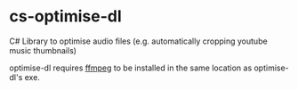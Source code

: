 # cs-optimise-dl
C# Library to optimise audio files (e.g. automatically cropping youtube music thumbnails)

optimise-dl requires [ffmpeg](https://www.ffmpeg.org/) to be installed in the same location as optimise-dl's exe.
